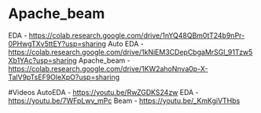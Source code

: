 # Apache_beam
EDA - https://colab.research.google.com/drive/1nYQ48QBm0tT24b9nPr-0PHwgTXv5ttEY?usp=sharing
Auto EDA - https://colab.research.google.com/drive/1kNiEM3CDepCbgaMrSGl_91Tzw5Xb1YAc?usp=sharing
Apache_beam - https://colab.research.google.com/drive/1KW2ahoNnva0p-X-TalV9pTsEF9OleXpO?usp=sharing

#Videos
AutoEDA - https://youtu.be/RwZGDKS24zw
EDA - https://youtu.be/7WFpLwv_mPc
Beam - https://youtu.be/_KmKgiVTHbs
